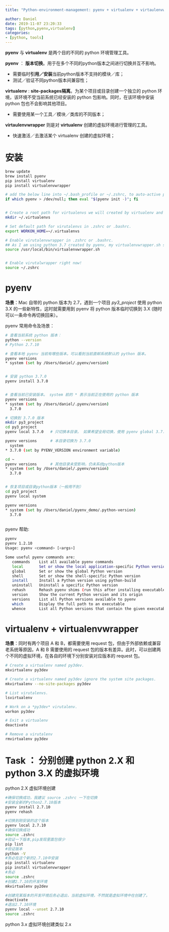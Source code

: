 ```yaml
---
title: "Python-environment-management: pyenv + virtualenv + virtaulenvwrapper"

author: Daniel
date: 2019-11-07 23:20:33
tags: [python,pyenv,virtualenv]
categories:
- [python, tools]
---
```


**pyenv** 与 **virtualenv** 是两个目的不同的 python 环境管理工具。

**pyenv** ： **版本切换**。用于在多个不同的python版本之间进行切换并互不影响。
- 需要临时**引用／安装**当前python版本不支持的模块／库；
- 测试／验证不同python版本间兼容性；


**virtualenv** : **site-packages隔离**。为某个项目或目录创建一个独立的 python 环境，该环境不受当前系统已经安装的 python 包影响。同时，在该环境中安装 python 包也不会影响其他项目。
- 需要使用某一个工具／模块／类库的不同版本；

**virtaulenvwrapper** 则是对 **virtualenv** 创建的虚拟环境进行管理的工具。
- 快速激活／去激活某个 virtualenv 创建的虚拟环境；




# 安装
``` bash
brew update
brew install pyenv
pip install virtualenv
pip install virtualenvwrapper

# add the below line into ~/.bash_profile or ~/.zshrc, to auto-active pyenv
if which pyenv > /dev/null; then eval "$(pyenv init -)"; fi


# Create a root path for virtualenvs we will created by virtualenv and virtualenvwrapper.
mkdir ~/.virtualenvs

# Set default path for virutalenvs in .zshrc or .bashrc.
export WORKON_HOME=~/.virtualenvs

# Enable virutalenvwrapper in .zshrc or .bashrc.
## As I am using python 3.7 created by pyenv, my virtualenvwrapper.sh script is located in */Users/daniel/.pyenv/versions/3.7.0/bin/virtualenvwrapper.sh*.
source /usr/local/bin/virtualenvwrapper.sh


# Enable virutalwrapper right now!
source ~/.zshrc

```

# pyenv

**场景**：Mac 自带的 python 版本为 2.7，遇到一个项目 *py3_project* 使用 python 3.X 的一些新特性，这时就需要用到 pyenv 将 python 版本临时切换到 3.X (随时可以一条命令再切换回来）。

pyenv 常用命令及场景：
``` bash
# 查看当前系统 python 版本：
python --version
# Python 2.7.10

# 查看本地 pyenv 当前有哪些版本。可以看到当前直邮系统默认的 python 版本。
pyenv versions
* system (set by /Users/daniel/.pyenv/version)


# 安装 python 3.7.0 
pyenv install 3.7.0


# 查看当前已安装版本。 system 前的 * 表示当前正在使用的 python 版本
pyenv versions
* system (set by /Users/daniel/.pyenv/version)
  3.7.0

# 切换到 3.7.0 版本
mkdir py3_project
cd py3_project
pyenv local 3.7.0	# 只切换本目录。 如果希望全局切换，使用 pyenv global 3.7.0

pyenv versions 		# 本目录切换为 3.7.0 
  system
* 3.7.0 (set by PYENV_VERSION environment variable)

cd ~
pyenv versions		# 其他目录未受影响，仍未系统python版本
* system (set by /Users/daniel/.pyenv/version)
  3.7.0


# 恢复项目或目录python版本（一般用不到）
cd py3_project
pyenv local system

pyenv versions
* system (set by /Users/daniel/pyenv_demo/.python-version)
  3.7.0



```

pyenv 帮助:
``` bash
pyenv
pyenv 1.2.10
Usage: pyenv <command> [<args>]

Some useful pyenv commands are:
   commands    List all available pyenv commands
   local       Set or show the local application-specific Python version
   global      Set or show the global Python version
   shell       Set or show the shell-specific Python version
   install     Install a Python version using python-build
   uninstall   Uninstall a specific Python version
   rehash      Rehash pyenv shims (run this after installing executables)
   version     Show the current Python version and its origin
   versions    List all Python versions available to pyenv
   which       Display the full path to an executable
   whence      List all Python versions that contain the given executable
```

# virtualenv  + virtualenvwrapper
**场景**：同时有两个项目 A 和 B，都需要使用 request 包，但由于外部依赖或兼容老系统等原因，A 和 B 需要使用的 request 包的版本有差异。此时，可以创建两个不同的虚拟环境，在各自的环境下分别安装对应版本的 request 包。


``` bash
# Create a virtualenv named py3dev.
mkvirtualenv py3dev

# Create a virtualenv named py3dev ignore the system site packages.
mkvirtualenv --no-site-packages py3dev 

# List virutalenvs.
lsvirtualenv

# Work on a *py3dev* virutalenv.
workon py3dev

# Exit a virtualenv
deactivate

# Remove a virutalenv
rmvirtualenv py3dev


```

# Task ： 分别创建 python 2.X 和 python 3.X 的虚拟环境

python 2.X 虚拟环境创建
``` bash
#确保切换成功，我建议 source .zshrc 一下在切换
#安装全新的Python2.7.10版本
pyenv install 2.7.10
pyenv rehash

#切换到刚安装的这个版本
pyenv local 2.7.10
#确保切换成功
source .zshrc
#验证一下版本,pip发现里面包很少
pip list
#验证版本
python -V
#务必在这个新的2.7.10中安装
pip install virtualenv
pip install virtualenvwrapper
#务必
source .zshrc
#创建2.7.10的开发环境
mkvirtualenv py2dev

#创建完某版本的开发环境后务必退出，当前虚拟环境，不然就是虚拟环境中在创建了。
deactivate
#退出2.7.10环境
pyenv local --unset 2.7.10
source .zshrc

```

python 3.x 虚拟环境创建类似 2.x

